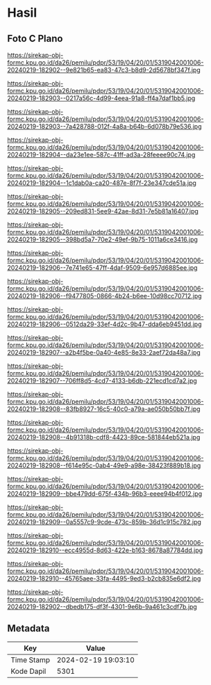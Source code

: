 # Hasil

## Foto C Plano

https://sirekap-obj-formc.kpu.go.id/da26/pemilu/pdpr/53/19/04/20/01/5319042001006-20240219-182902--9e821b65-ea83-47c3-b8d9-2d5678bf347f.jpg

https://sirekap-obj-formc.kpu.go.id/da26/pemilu/pdpr/53/19/04/20/01/5319042001006-20240219-182903--0217a56c-4d99-4eea-91a8-ff4a7daf1bb5.jpg

https://sirekap-obj-formc.kpu.go.id/da26/pemilu/pdpr/53/19/04/20/01/5319042001006-20240219-182903--7a428788-012f-4a8a-b64b-6d078b79e536.jpg

https://sirekap-obj-formc.kpu.go.id/da26/pemilu/pdpr/53/19/04/20/01/5319042001006-20240219-182904--da23e1ee-587c-41ff-ad3a-28feeee90c74.jpg

https://sirekap-obj-formc.kpu.go.id/da26/pemilu/pdpr/53/19/04/20/01/5319042001006-20240219-182904--1c1dab0a-ca20-487e-8f7f-23e347cde51a.jpg

https://sirekap-obj-formc.kpu.go.id/da26/pemilu/pdpr/53/19/04/20/01/5319042001006-20240219-182905--209ed831-5ee9-42ae-8d31-7e5b81a16407.jpg

https://sirekap-obj-formc.kpu.go.id/da26/pemilu/pdpr/53/19/04/20/01/5319042001006-20240219-182905--398bd5a7-70e2-49ef-9b75-1011a6ce3416.jpg

https://sirekap-obj-formc.kpu.go.id/da26/pemilu/pdpr/53/19/04/20/01/5319042001006-20240219-182906--7e741e65-47ff-4daf-9509-6e957d6885ee.jpg

https://sirekap-obj-formc.kpu.go.id/da26/pemilu/pdpr/53/19/04/20/01/5319042001006-20240219-182906--f9477805-0866-4b24-b6ee-10d98cc70712.jpg

https://sirekap-obj-formc.kpu.go.id/da26/pemilu/pdpr/53/19/04/20/01/5319042001006-20240219-182906--0512da29-33ef-4d2c-9b47-dda6eb9451dd.jpg

https://sirekap-obj-formc.kpu.go.id/da26/pemilu/pdpr/53/19/04/20/01/5319042001006-20240219-182907--a2b4f5be-0a40-4e85-8e33-2aef72da48a7.jpg

https://sirekap-obj-formc.kpu.go.id/da26/pemilu/pdpr/53/19/04/20/01/5319042001006-20240219-182907--706ff8d5-4cd7-4133-b6db-221ecd1cd7a2.jpg

https://sirekap-obj-formc.kpu.go.id/da26/pemilu/pdpr/53/19/04/20/01/5319042001006-20240219-182908--83fb8927-16c5-40c0-a79a-ae050b50bb7f.jpg

https://sirekap-obj-formc.kpu.go.id/da26/pemilu/pdpr/53/19/04/20/01/5319042001006-20240219-182908--4b91318b-cdf8-4423-89ce-581844eb521a.jpg

https://sirekap-obj-formc.kpu.go.id/da26/pemilu/pdpr/53/19/04/20/01/5319042001006-20240219-182908--f614e95c-0ab4-49e9-a98e-38423f889b18.jpg

https://sirekap-obj-formc.kpu.go.id/da26/pemilu/pdpr/53/19/04/20/01/5319042001006-20240219-182909--bbe479dd-675f-434b-96b3-eeee94b4f012.jpg

https://sirekap-obj-formc.kpu.go.id/da26/pemilu/pdpr/53/19/04/20/01/5319042001006-20240219-182909--0a5557c9-9cde-473c-859b-36d1c915c782.jpg

https://sirekap-obj-formc.kpu.go.id/da26/pemilu/pdpr/53/19/04/20/01/5319042001006-20240219-182910--ecc4955d-8d63-422e-b163-8678a87784dd.jpg

https://sirekap-obj-formc.kpu.go.id/da26/pemilu/pdpr/53/19/04/20/01/5319042001006-20240219-182910--45765aee-33fa-4495-9ed3-b2cb835e6df2.jpg

https://sirekap-obj-formc.kpu.go.id/da26/pemilu/pdpr/53/19/04/20/01/5319042001006-20240219-182902--dbedb175-df3f-4301-9e6b-9a461c3cdf7b.jpg


## Metadata

| Key        | Value               |
| ---------- | ------------------- |
| Time Stamp | 2024-02-19 19:03:10 |
| Kode Dapil | 5301                |



